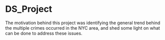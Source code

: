 # DS_Project

The motivation behind this project was identifying the general trend behind the multiple crimes occurred in the NYC area, and shed some light on what can be done to address these issues.
